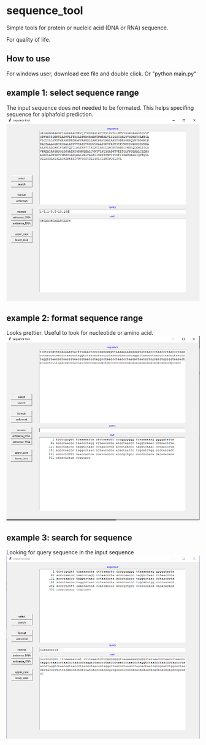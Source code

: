 # sequence_tool
Simple tools for protein or nucleic acid (DNA or RNA) sequence.

For quality of life.

## How to use
For windows user, download exe file and double click. Or "python main.py" 

## example 1: select sequence range
The input sequence does not needed to be formated. This helps specifing sequence for alphafold prediction. 
![select](https://github.com/procyontao/sequence_tool/blob/main/images/select.PNG?raw=true)

## example 2: format sequence range
Looks prettier. Useful to look for nucleotide or amino acid.
![format](https://github.com/procyontao/sequence_tool/blob/main/images/format.PNG?raw=true)

## example 3: search for sequence
Looking for query sequence in the input sequence
![search](https://github.com/procyontao/sequence_tool/blob/main/images/search.PNG?raw=true)
